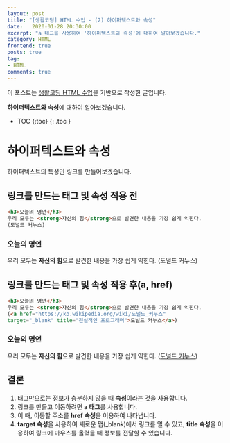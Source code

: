 ```yaml
---
layout: post
title: "[생활코딩] HTML 수업 - (2) 하이퍼텍스트와 속성"
date:   2020-01-28 20:30:00
excerpt: "a 태그를 사용하여 '하이퍼텍스트와 속성'에 대하여 알아보겠습니다."
category: HTML
frontend: true
posts: true
tag:
- HTML
comments: true
---
```

<div class="center">
    이 포스트는 <a href="https://opentutorials.org/course/2039/10930" target="_blank">생활코딩 HTML 수업</a>을 기반으로 작성한 글입니다.
</div>

**하이퍼텍스트와 속성**에 대하여 알아보겠습니다.  

* TOC
{:toc}
{: .toc }

# 하이퍼텍스트와 속성
하이퍼텍스트의 특성인 링크를 만들어보겠습니다.
## 링크를 만드는 태그 및 속성 적용 전
~~~ html
<h3>오늘의 명언</h3>
우리 모두는 <strong>자신의 힘</strong>으로 발견한 내용을 가장 쉽게 익힌다.
(도널드 커누스)
~~~
<h3>오늘의 명언</h3>
우리 모두는 <strong>자신의 힘</strong>으로 발견한 내용을 가장 쉽게 익힌다.
(도널드 커누스)

## 링크를 만드는 태그 및 속성 적용 후(a, href)
~~~ html
<h3>오늘의 명언</h3>
우리 모두는 <strong>자신의 힘</strong>으로 발견한 내용을 가장 쉽게 익힌다.
(<a href="https://ko.wikipedia.org/wiki/도널드_커누스"
target="_blank" title="전설적인 프로그래머">도널드 커누스</a>)
~~~
<h3>오늘의 명언</h3>
우리 모두는 <strong>자신의 힘</strong>으로 발견한 내용을 가장 쉽게 익힌다.
(<a href="https://ko.wikipedia.org/wiki/도널드_커누스" 
target="_blank" title="전설적인 프로그래머">도널드 커누스</a>)

## 결론
1. 태그만으로는 정보가 충분하지 않을 때 **속성**이라는 것을 사용합니다.
2. 링크를 만들고 이동하려면 **a 태그**를 사용합니다. 
3. 이 때, 이동할 주소를 **href 속성**을 이용하여 나타냅니다. 
4. **target 속성**을 사용하여 새로운 탭(_blank)에서 링크를 열 수 있고, **title 속성**을 이용하여 링크에 마우스를 올렸을 때 정보를 전달할 수 있습니다.